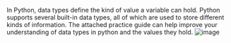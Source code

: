 In Python, data types define the kind of value a variable can hold. Python supports several built-in data types, all of which are used to store different kinds of information. The attached practice guide can help improve your understanding of data types in python and the values they hold. 
![image](https://github.com/user-attachments/assets/32f5d306-93ac-4e81-a8c1-895ca0e92499)


